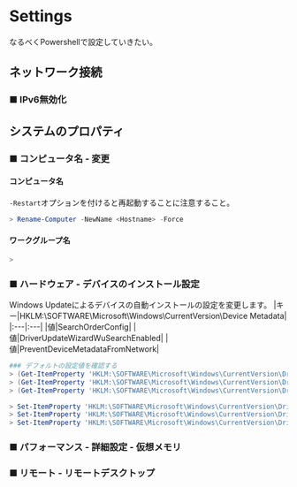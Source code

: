 # Settings
なるべくPowershellで設定していきたい。
## ネットワーク接続 
### ■ IPv6無効化
## システムのプロパティ
### ■ コンピュータ名 - 変更
#### コンピュータ名
`-Restart`オプションを付けると再起動することに注意すること。
```ps1
> Rename-Computer -NewName <Hostname> -Force
```
#### ワークグループ名
```ps1
> 
```
### ■ ハードウェア - デバイスのインストール設定
Windows Updateによるデバイスの自動インストールの設定を変更します。
|キー|HKLM:\SOFTWARE\Microsoft\Windows\CurrentVersion\Device Metadata|
|:---|:---|
|値|SearchOrderConfig|
|値|DriverUpdateWizardWuSearchEnabled|
|値|PreventDeviceMetadataFromNetwork|

```ps1
### デフォルトの設定値を確認する
> (Get-ItemProperty 'HKLM:\SOFTWARE\Microsoft\Windows\CurrentVersion\DriverSearching').'SearchOrderConfig'
> (Get-ItemProperty 'HKLM:\SOFTWARE\Microsoft\Windows\CurrentVersion\DriverSearching').'DriverUpdateWizardWuSearchEnabled'
> (Get-ItemProperty 'HKLM:\SOFTWARE\Microsoft\Windows\CurrentVersion\DriverSearching').'PreventDeviceMetadataFromNetwork'
```
```ps1
> Set-ItemProperty 'HKLM:\SOFTWARE\Microsoft\Windows\CurrentVersion\DriverSearching' -name 'SearchOrderConfig' -value '0'
> Set-ItemProperty 'HKLM:\SOFTWARE\Microsoft\Windows\CurrentVersion\DriverSearching' -name 'DriverUpdateWizardWuSearchEnabled' -value '0'
> Set-ItemProperty 'HKLM:\SOFTWARE\Microsoft\Windows\CurrentVersion\DriverSearching' -name 'PreventDeviceMetadataFromNetwork' -value '0'
```
### ■ パフォーマンス - 詳細設定 - 仮想メモリ
### ■ リモート - リモートデスクトップ
